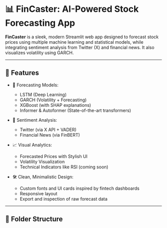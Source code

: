 # 📊 FinCaster: AI-Powered Stock Forecasting App

**FinCaster** is a sleek, modern Streamlit web app designed to forecast stock prices using multiple machine learning and statistical models, while integrating sentiment analysis from Twitter (X) and financial news. It also visualizes volatility using GARCH.

---

## 🚀 Features

- 🔮 Forecasting Models:
  - LSTM (Deep Learning)
  - GARCH (Volatility + Forecasting)
  - XGBoost (with SHAP explanations)
  - Informer & Autoformer (State-of-the-art transformers)
  
- 💬 Sentiment Analysis:
  - Twitter (via X API + VADER)
  - Financial News (via FinBERT)

- 📈 Visual Analytics:
  - Forecasted Prices with Stylish UI
  - Volatility Visualization
  - Technical Indicators like RSI (coming soon)

- 🛠️ Clean, Minimalistic Design:
  - Custom fonts and UI cards inspired by fintech dashboards
  - Responsive layout
  - Export and inspection of raw forecast data

---

## 📁 Folder Structure

